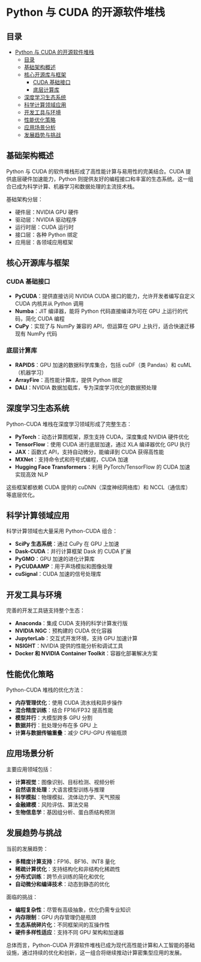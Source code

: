 
# Python 与 CUDA 的开源软件堆栈

## 目录

- [Python 与 CUDA 的开源软件堆栈](#python-与-cuda-的开源软件堆栈)
  - [目录](#目录)
  - [基础架构概述](#基础架构概述)
  - [核心开源库与框架](#核心开源库与框架)
    - [CUDA 基础接口](#cuda-基础接口)
    - [底层计算库](#底层计算库)
  - [深度学习生态系统](#深度学习生态系统)
  - [科学计算领域应用](#科学计算领域应用)
  - [开发工具与环境](#开发工具与环境)
  - [性能优化策略](#性能优化策略)
  - [应用场景分析](#应用场景分析)
  - [发展趋势与挑战](#发展趋势与挑战)

## 基础架构概述

Python 与 CUDA 的软件堆栈形成了高性能计算与易用性的完美结合。CUDA 提供底层硬件加速能力，Python 则提供友好的编程接口和丰富的生态系统。这一组合已成为科学计算、机器学习和数据处理的主流技术栈。

基础架构分层：

- 硬件层：NVIDIA GPU 硬件
- 驱动层：NVIDIA 驱动程序
- 运行时层：CUDA 运行时
- 接口层：各种 Python 绑定
- 应用层：各领域应用框架

## 核心开源库与框架

### CUDA 基础接口

- **PyCUDA**：提供直接访问 NVIDIA CUDA 接口的能力，允许开发者编写自定义 CUDA 内核并从 Python 调用
- **Numba**：JIT 编译器，能将 Python 代码直接编译为可在 GPU 上运行的代码，简化 CUDA 编程
- **CuPy**：实现了与 NumPy 兼容的 API，但运算在 GPU 上执行，适合快速迁移现有 NumPy 代码

### 底层计算库

- **RAPIDS**：GPU 加速的数据科学库集合，包括 cuDF（类 Pandas）和 cuML（机器学习）
- **ArrayFire**：高性能计算库，提供 Python 绑定
- **DALI**：NVIDIA 数据加载库，专为深度学习优化的数据预处理

## 深度学习生态系统

Python-CUDA 堆栈在深度学习领域形成了完整生态：

- **PyTorch**：动态计算图框架，原生支持 CUDA，深度集成 NVIDIA 硬件优化
- **TensorFlow**：使用 CUDA 进行底层加速，通过 XLA 编译器优化 GPU 执行
- **JAX**：函数式 API，支持自动微分，能编译到 CUDA 获得高性能
- **MXNet**：支持命令式和符号式编程，CUDA 加速
- **Hugging Face Transformers**：利用 PyTorch/TensorFlow 的 CUDA 加速实现高效 NLP

这些框架都依赖 CUDA 提供的 cuDNN（深度神经网络库）和 NCCL（通信库）等底层优化。

## 科学计算领域应用

科学计算领域也大量采用 Python-CUDA 组合：

- **SciPy 生态系统**：通过 CuPy 在 GPU 上加速
- **Dask-CUDA**：并行计算框架 Dask 的 CUDA 扩展
- **PyGMO**：GPU 加速的进化计算库
- **PyCUDAAMP**：用于声场模拟和图像处理
- **cuSignal**：CUDA 加速的信号处理库

## 开发工具与环境

完善的开发工具链支持整个生态：

- **Anaconda**：集成 CUDA 支持的科学计算发行版
- **NVIDIA NGC**：预构建的 CUDA 优化容器
- **JupyterLab**：交互式开发环境，支持 GPU 加速计算
- **NSIGHT**：NVIDIA 提供的性能分析和调试工具
- **Docker 和 NVIDIA Container Toolkit**：容器化部署解决方案

## 性能优化策略

Python-CUDA 堆栈的优化方法：

- **内存管理优化**：使用 CUDA 流水线和异步操作
- **混合精度训练**：结合 FP16/FP32 提高性能
- **模型并行**：大模型跨多 GPU 分割
- **数据并行**：批处理分布在多 GPU 上
- **计算与数据传输重叠**：减少 CPU-GPU 传输瓶颈

## 应用场景分析

主要应用领域包括：

- **计算视觉**：图像识别、目标检测、视频分析
- **自然语言处理**：大语言模型训练与推理
- **科学模拟**：物理模拟、流体动力学、天气预报
- **金融建模**：风险评估、算法交易
- **生物信息学**：基因组分析、蛋白质结构预测

## 发展趋势与挑战

当前的发展趋势：

- **多精度计算支持**：FP16、BF16、INT8 量化
- **稀疏计算优化**：支持结构化和非结构化稀疏性
- **分布式训练**：跨节点训练的简化和优化
- **自动微分和编译技术**：动态到静态的优化

面临的挑战：

- **编程复杂性**：尽管有高级抽象，优化仍需专业知识
- **内存限制**：GPU 内存管理仍是瓶颈
- **生态系统碎片化**：不同框架间的互操作性
- **硬件多样性适应**：支持不同 GPU 架构和加速器

总体而言，Python-CUDA 开源软件堆栈已成为现代高性能计算和人工智能的基础设施，通过持续的优化和创新，这一组合将继续推动计算密集型应用的发展。
